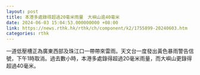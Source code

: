 ```yaml
---
layout: post
title: 本港多處錄得超過20毫米雨量　大嶼山逾40毫米
date: 2024-06-03 15:04:53.000000000 +08:00
link: https://news.rthk.hk/rthk/ch/component/k2/1755899-20240603.htm
categories: rthk
---
```


一道低壓槽正為廣東西部及珠江口一帶帶來雷雨。天文台一度發出黃色暴雨警告信號，下午1時取消。過去數小時，本港多處錄得超過20毫米雨量，而大嶼山更錄得超過40毫米。
